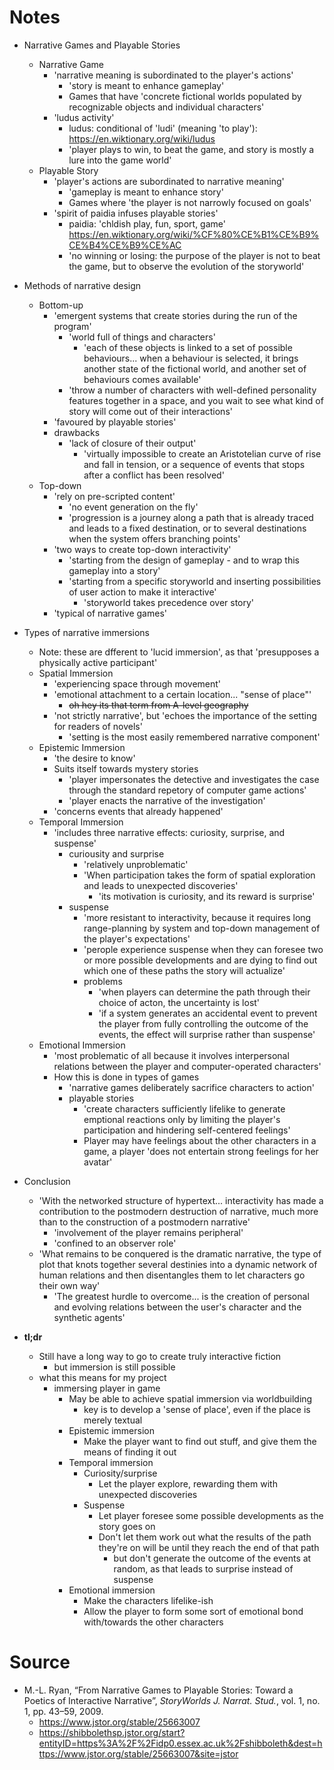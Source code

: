 # Notes

* Narrative Games and Playable Stories
    * Narrative Game
        * 'narrative meaning is subordinated to the player's actions'
            * 'story is meant to enhance gameplay'
            * Games that have 'concrete fictional worlds populated by recognizable objects and individual characters'
        * 'ludus activity'
            * ludus: conditional of 'ludi' (meaning 'to play'): https://en.wiktionary.org/wiki/ludus
            * 'player plays to win, to beat the game, and story is mostly a lure into the game world'
    * Playable Story
        * 'player's actions are subordinated to narrative meaning'
            * 'gameplay is meant to enhance story'
            * Games where 'the player is not narrowly focused on goals'
        * 'spirit of paidia infuses playable stories'
            * paidia: 'chldish play, fun, sport, game' https://en.wiktionary.org/wiki/%CF%80%CE%B1%CE%B9%CE%B4%CE%B9%CE%AC
            * 'no winning or losing: the purpose of the player is not to beat the game, but to observe the evolution of the storyworld'

* Methods of narrative design
    * Bottom-up
        * 'emergent systems that create stories during the run of the program'
            * 'world full of things and characters'
                * 'each of these objects is linked to a set of possible behaviours... when a behaviour is selected, it brings another state of the fictional world, and another set of behaviours comes available'
            * 'throw a number of characters with well-defined personality features together in a space, and you wait to see what kind of story will come out of their interactions'
        * 'favoured by playable stories'
        * drawbacks
            * 'lack of closure of their output'
                * 'virtually impossible to create an Aristotelian curve of rise and fall in tension, or a sequence of events that stops after a conflict has been resolved'
    * Top-down
        * 'rely on pre-scripted content'
            * 'no event generation on the fly'
            * 'progression is a journey along a path that is already traced and leads to a fixed destination, or to several destinations when the system offers branching points'
        * 'two ways to create top-down interactivity'
            * 'starting from the design of gameplay - and to wrap this gameplay into a story'
            * 'starting from a specific storyworld and inserting possibilities of user action to make it interactive'
                * 'storyworld takes precedence over story'
        * 'typical of narrative games'

* Types of narrative immersions
    * Note: these are dfferent to 'lucid immersion', as that 'presupposes a physically active participant'
    * Spatial Immersion
        * 'experiencing space through movement'
        * 'emotional attachment to a certain location... "sense of place"'
            * ~~oh hey its that term from A-level geography~~
        * 'not strictly narrative', but 'echoes the importance of the setting for readers of novels'
            * 'setting is the most easily remembered narrative component'
    * Epistemic Immersion
        * 'the desire to know'
        * Suits itself towards mystery stories
            * 'player impersonates the detective and investigates the case through the standard repetory of computer game actions'
            * 'player enacts the narrative of the investigation'
        * 'concerns events that already happened'
    * Temporal Immersion
        * 'includes three narrative effects: curiosity, surprise, and suspense'
            * curiousity and surprise
                * 'relatively unproblematic'
                * 'When participation takes the form of spatial exploration and leads to unexpected discoveries'
                    * 'its motivation is curiosity, and its reward is surprise'
            * suspense
                * 'more resistant to interactivity, because it requires long range-planning by system and top-down management of the player's expectations'
                * 'perople experience suspense when they can foresee two or more possible developments and are dying to find out which one of these paths the story will actualize'
                * problems
                    * 'when players can determine the path through their choice of acton, the uncertainty is lost'
                    * 'if a system generates an accidental event to prevent the player from fully controlling the outcome of the events, the effect will surprise rather than suspense'
    * Emotional Immersion
        * 'most problematic of all because it involves interpersonal relations between the player and computer-operated characters'
        * How this is done in types of games
            * 'narrative games deliberately sacrifice characters to action'
            * playable stories
                * 'create characters sufficiently lifelike to generate emptional reactions only by limiting the player's participation and hindering self-centered feelings'
                * Player may have feelings about the other characters in a game, a player 'does not entertain strong feelings for her avatar'

* Conclusion
    * 'With the networked structure of hypertext... interactivity has made a contribution to the postmodern destruction of narrative, much more than to the construction of a postmodern narrative'
        * 'involvement of the player remains peripheral'
        * 'confined to an observer role'
    * 'What remains to be conquered is the dramatic narrative, the type of plot that knots together several destinies into a dynamic network of human relations and then disentangles them to let characters go their own way'
        * 'The greatest hurdle to overcome... is the creation of personal and evolving relations between the user's character and the synthetic agents'

* **tl;dr**
    * Still have a long way to go to create truly interactive fiction
        * but immersion is still possible
    * what this means for my project
        * immersing player in game
            * May be able to achieve spatial immersion via worldbuilding
                * key is to develop a 'sense of place', even if the place is merely textual
            * Epistemic immersion
                * Make the player want to find out stuff, and give them the means of finding it out
            * Temporal immersion
                * Curiosity/surprise
                    * Let the player explore, rewarding them with unexpected discoveries
                * Suspense
                    * Let player foresee some possible developments as the story goes on
                    * Don't let them work out what the results of the path they're on will be until they reach the end of that path
                        * but don't generate the outcome of the events at random, as that leads to surprise instead of suspense
            * Emotional immersion
                * Make the characters lifelike-ish
                * Allow the player to form some sort of emotional bond with/towards the other characters
                
    

# Source

* M.-L. Ryan, “From Narrative Games to Playable Stories: Toward a Poetics of Interactive Narrative”, *StoryWorlds J. Narrat. Stud.*, vol. 1, no. 1, pp. 43–59, 2009.
    * https://www.jstor.org/stable/25663007 
    *  https://shibbolethsp.jstor.org/start?entityID=https%3A%2F%2Fidp0.essex.ac.uk%2Fshibboleth&dest=https://www.jstor.org/stable/25663007&site=jstor 

